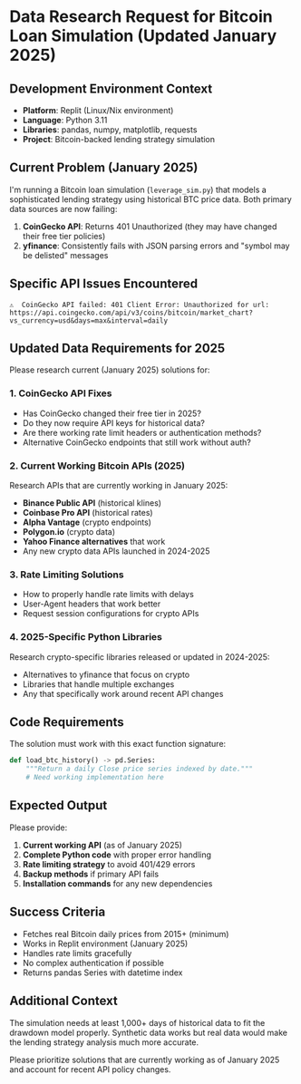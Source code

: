 
# Data Research Request for Bitcoin Loan Simulation (Updated January 2025)

## Development Environment Context
- **Platform**: Replit (Linux/Nix environment)
- **Language**: Python 3.11
- **Libraries**: pandas, numpy, matplotlib, requests
- **Project**: Bitcoin-backed lending strategy simulation

## Current Problem (January 2025)
I'm running a Bitcoin loan simulation (`leverage_sim.py`) that models a sophisticated lending strategy using historical BTC price data. Both primary data sources are now failing:

1. **CoinGecko API**: Returns 401 Unauthorized (they may have changed their free tier policies)
2. **yfinance**: Consistently fails with JSON parsing errors and "symbol may be delisted" messages

## Specific API Issues Encountered
```
⚠️  CoinGecko API failed: 401 Client Error: Unauthorized for url: https://api.coingecko.com/api/v3/coins/bitcoin/market_chart?vs_currency=usd&days=max&interval=daily
```

## Updated Data Requirements for 2025
Please research current (January 2025) solutions for:

### 1. CoinGecko API Fixes
- Has CoinGecko changed their free tier in 2025?
- Do they now require API keys for historical data?
- Are there working rate limit headers or authentication methods?
- Alternative CoinGecko endpoints that still work without auth?

### 2. Current Working Bitcoin APIs (2025)
Research APIs that are currently working in January 2025:
- **Binance Public API** (historical klines)
- **Coinbase Pro API** (historical rates)
- **Alpha Vantage** (crypto endpoints)
- **Polygon.io** (crypto data)
- **Yahoo Finance alternatives** that work
- Any new crypto data APIs launched in 2024-2025

### 3. Rate Limiting Solutions
- How to properly handle rate limits with delays
- User-Agent headers that work better
- Request session configurations for crypto APIs

### 4. 2025-Specific Python Libraries
Research crypto-specific libraries released or updated in 2024-2025:
- Alternatives to yfinance that focus on crypto
- Libraries that handle multiple exchanges
- Any that specifically work around recent API changes

## Code Requirements
The solution must work with this exact function signature:
```python
def load_btc_history() -> pd.Series:
    """Return a daily Close price series indexed by date."""
    # Need working implementation here
```

## Expected Output
Please provide:
1. **Current working API** (as of January 2025)
2. **Complete Python code** with proper error handling
3. **Rate limiting strategy** to avoid 401/429 errors
4. **Backup methods** if primary API fails
5. **Installation commands** for any new dependencies

## Success Criteria
- Fetches real Bitcoin daily prices from 2015+ (minimum)
- Works in Replit environment (January 2025)
- Handles rate limits gracefully
- No complex authentication if possible
- Returns pandas Series with datetime index

## Additional Context
The simulation needs at least 1,000+ days of historical data to fit the drawdown model properly. Synthetic data works but real data would make the lending strategy analysis much more accurate.

Please prioritize solutions that are currently working as of January 2025 and account for recent API policy changes.
